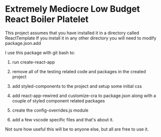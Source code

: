 # Extremely Mediocre Low Budget React Boiler Platelet

This project assumes that you have installed it in a directory called ReactTemplate
If you install it in any other directory you will need to modify package.json.add

I use this package with git bash to:

1. run create-react-app

2. remove all of the testing related code and packages in the created project

3. add styled-components to the project and setup some initial css

4. add react-app-rewired and customize-cra to package.json along with a couple of styled component related packages

5. create the config-overrides.js module 

6. add a few vscode specific files and that's about it.

Not sure how useful this will be to anyone else, but all are free to use it.